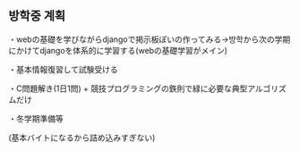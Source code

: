 ## 방학중 계획

・webの基礎を学びながらdjangoで掲示板ぽいの作ってみる→방학から次の学期にかけてdjangoを体系的に学習する(webの基礎学習がメイン)

・基本情報復習して試験受ける

・C問題解き(1日1問) + 競技プログラミングの鉄則で緑に必要な典型アルゴリズムだけ

・冬学期準備等

(基本バイトになるから詰め込みすぎない)
